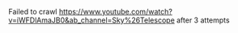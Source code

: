 Failed to crawl https://www.youtube.com/watch?v=iWFDlAmaJB0&ab_channel=Sky%26Telescope after 3 attempts